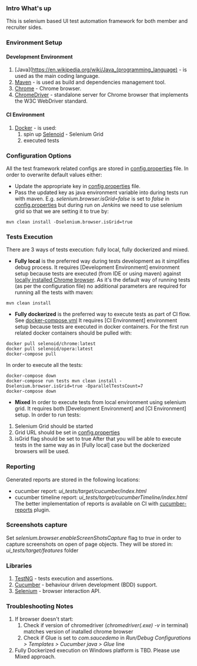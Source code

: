 ### Intro What's up
This is selenium based UI test automation framework for both member and recruiter sides.

### Environment Setup

#### Development Environment

1. [Java](https://en.wikipedia.org/wiki/Java_(programming_language) - is used as the main coding language. 
1. [Maven](https://maven.apache.org/) - is used as build and dependencies management tool.  
1. [Chrome](https://www.google.com/chrome/) - Chrome browser.
1. [ChromeDriver](https://chromedriver.chromium.org/) - standalone server for Chrome browser that implements the W3C WebDriver standard.

#### CI Environment

1. [Docker](https://www.docker.com/) - is used:
    1. spin up [Selenoid](https://aerokube.com/selenoid/) - Selenium Grid
    1. executed tests

### Configuration Options
All the test framework related configs are stored in [config.properties](/ui_tests/src/test/resources/config.properties) file.
In order to overwrite default values either:
* Update the appropriate key in [config.properties](/ui_tests/src/test/resources/config.properties) file.
* Pass the updated key as java environment variable into during tests run with maven. 
E.g. _selenium.browser.isGrid=false_ is set to _false_ in [config.properties](/ui_tests/src/test/resources/config.properties)
but during run on _Jenkins_ we need to use selenium grid so that we are setting it to true by:

```
mvn clean install -Dselenium.browser.isGrid=true
```

### Tests Execution

There are 3 ways of tests execution: fully local, fully dockerized and mixed.
* **Fully local** is the preferred way during tests development as it simplifies debug process.
It requires [Development Environment] environment setup because tests are executed (from IDE or using maven) against
[locally installed Chrome browser](https://www.seleniumhq.org/docs/03_webdriver.jsp#introducing-the-selenium-webdriver-api-by-example).
As it's the default way of running tests (as per the configuration file) no additional parameters are required for running all the tests with maven:
```
mvn clean install
```
* **Fully dockerized** is the preferred way to execute tests as part of CI flow. See [docker-compose.yml](docker-compose.yml)
It requires [CI Environment] environment setup because tests are executed in docker containers.
For the first run related docker containers should be pulled with:
```
docker pull selenoid/chrome:latest 
docker pull selenoid/opera:latest
docker-compose pull
```
In order to execute all the tests:
```
docker-compose down
docker-compose run tests mvn clean install -Dselenium.browser.isGrid=true -DparallelTestsCount=7
docker-compose down
```
* **Mixed** In order to execute tests from local environment using selenium grid.
It requires both [Development Environment] and [CI Environment] setup. In order to run tests:
1. Selenium Grid should be started
2. Grid URL should be set in [config.properties](/ui_tests/src/test/resources/config.properties)
3. isGrid flag should be set to true
After that you will be able to execute tests in the same way as in [Fully local] case but the dockerized browsers will be used.

### Reporting

Generated reports are stored in the following locations:
* cucumber report: _ui_tests/target/cucumber/index.html_
* cucumber timeline report: _ui_tests/target/cucumberTimeline/index.html_
The better implementation of reports is available on CI with [cucumber-reports](https://plugins.jenkins.io/cucumber-reports/) plugin.  

### Screenshots capture

Set _selenium.browser.enableScreenShotsCapture_ flag to _true_ in order to capture screenshots on open of page objects.
They will be stored in: _ui_tests/target/features_ folder

### Libraries

1. [TestNG](https://testng.org/doc/index.html) - tests execution and assertions.
1. [Cucumber](https://docs.cucumber.io/) - behaviour driven development (BDD) support.
1. [Selenium](https://www.seleniumhq.org/) - browser interaction API.


### Troubleshooting Notes

1. If browser doesn't start:
    1. Check if version of chromedriver (_chromedriver(.exe) -v_ in terminal) matches version of inatalled chrome browser
    1. Check if Glue is set to _com.saucedemo_ in _Run/Debug Configurations > Templates > Cucumber java > Glue_ line 
1. Fully Dockerized execution on Windows platform is TBD. Please use Mixed approach.
